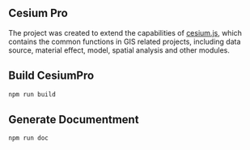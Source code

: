## Cesium Pro
The project was created to extend the capabilities of [cesium.js](https://github.com/CesiumGS/cesium), which contains the common functions in GIS related projects, including data source, material effect, model, spatial analysis and other modules.
## Build CesiumPro
```sh
npm run build
```
## Generate Documentment
```sh
npm run doc
```
